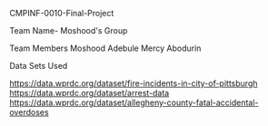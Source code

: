 CMPINF-0010-Final-Project

Team Name- Moshood's Group

Team Members 
Moshood Adebule
Mercy Abodurin

Data Sets Used

https://data.wprdc.org/dataset/fire-incidents-in-city-of-pittsburgh https://data.wprdc.org/dataset/arrest-data https://data.wprdc.org/dataset/allegheny-county-fatal-accidental-overdoses